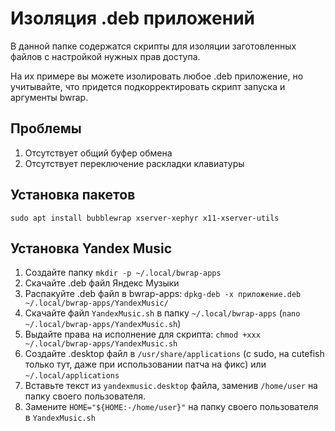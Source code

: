 # Изоляция .deb приложений
В данной папке содержатся скрипты для изоляции заготовленных файлов с настройкой нужных прав доступа.

На их примере вы можете изолировать любое .deb приложение, но учитывайте, что придется подкорректировать скрипт запуска и аргументы bwrap.

## Проблемы
1. Отсутствует общий буфер обмена
2. Отсутствует переключение раскладки клавиатуры

## Установка пакетов
```
sudo apt install bubblewrap xserver-xephyr x11-xserver-utils 
```

## Установка Yandex Music
1. Создайте папку `mkdir -p ~/.local/bwrap-apps`
2. Скачайте .deb файл Яндекс Музыки
3. Распакуйте .deb файл в bwrap-apps: `dpkg-deb -x приложение.deb ~/.local/bwrap-apps/YandexMusic/`
4. Скачайте файл `YandexMusic.sh` в папку `~/.local/bwrap-apps` (`nano ~/.local/bwrap-apps/YandexMusic.sh`)
5. Выдайте права на исполнение для скрипта: `chmod +xxx ~/.local/bwrap-apps/YandexMusic.sh`
6. Создайте .desktop файл в `/usr/share/applications` (с sudo, на cutefish только тут, даже при использовании патча на фикс) или `~/.local/applications`
7. Вставьте текст из `yandexmusic.desktop` файла, заменив `/home/user` на папку своего пользователя.
8. Замените `HOME="${HOME:-/home/user}"` на папку своего пользователя в `YandexMusic.sh`
